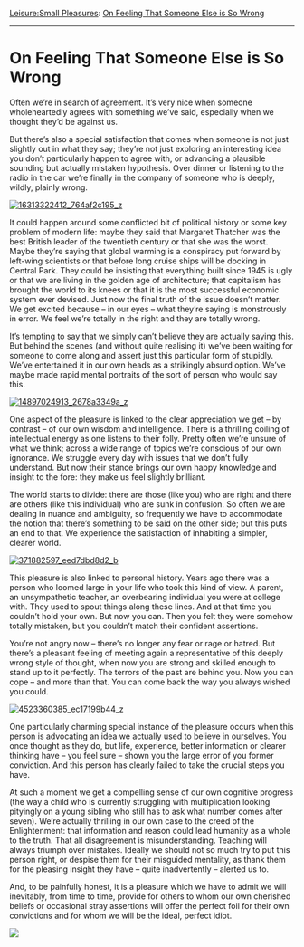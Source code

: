 [Leisure:](https://www.theschooloflife.com/thebookoflife/category/leisure/)[Small Pleasures](https://www.theschooloflife.com/thebookoflife/category/leisure/small-pleasures/): [On Feeling That Someone Else is So Wrong](https://www.theschooloflife.com/thebookoflife/on-feeling-that-someone-else-is-so-wrong/)

* * *

# On Feeling That Someone Else is So Wrong

Often we’re in search of agreement. It’s very nice when someone wholeheartedly agrees with something we’ve said, especially when we thought they’d be against us.

But there’s also a special satisfaction that comes when someone is not just slightly out in what they say; they’re not just exploring an interesting idea you don’t particularly happen to agree with, or advancing a plausible sounding but actually mistaken hypothesis. Over dinner or listening to the radio in the car we’re finally in the company of someone who is deeply, wildly, plainly wrong.

[![16313322412_764af2c195_z](https://www.theschooloflife.com/thebookoflife/wp-content/uploads/2014/09/16313322412_764af2c195_z.jpg)](http://www.thebookoflife.org/wp-content/uploads/2014/09/16313322412_764af2c195_z.jpg)

It could happen around some conflicted bit of political history or some key problem of modern life: maybe they said that Margaret Thatcher was the best British leader of the twentieth century or that she was the worst. Maybe they’re saying that global warming is a conspiracy put forward by left-wing scientists or that before long cruise ships will be docking in Central Park. They could be insisting that everything built since 1945 is ugly or that we are living in the golden age of architecture; that capitalism has brought the world to its knees or that it is the most successful economic system ever devised. Just now the final truth of the issue doesn’t matter. We get excited because – in our eyes – what they’re saying is monstrously in error. We feel we’re totally in the right and they are totally wrong.

It’s tempting to say that we simply can’t believe they are actually saying this. But behind the scenes (and without quite realising it) we’ve been waiting for someone to come along and assert just this particular form of stupidly. We’ve entertained it in our own heads as a strikingly absurd option. We’ve maybe made rapid mental portraits of the sort of person who would say this. &nbsp;

[![14897024913_2678a3349a_z](https://www.theschooloflife.com/thebookoflife/wp-content/uploads/2014/09/14897024913_2678a3349a_z.jpg)](http://www.thebookoflife.org/wp-content/uploads/2014/09/14897024913_2678a3349a_z.jpg)

One aspect of the pleasure is linked to the clear appreciation we get – by contrast – of our own wisdom and intelligence. There is a thrilling coiling of intellectual energy as one listens to their folly. Pretty often we’re unsure of what we think; across a wide range of topics we’re conscious of our own ignorance. We struggle every day with issues that we don’t fully understand. But now their stance brings our own happy knowledge and insight to the fore: they make us feel slightly brilliant.

The world starts to divide: there are those (like you) who are right and there are others (like this individual) who are sunk in confusion. So often we are dealing in nuance and ambiguity, so frequently we have to accommodate the notion that there’s something to be said on the other side; but this puts an end to that. We experience the satisfaction of inhabiting a simpler, clearer world.

[![371882597_eed7dbd8d2_b](https://www.theschooloflife.com/thebookoflife/wp-content/uploads/2014/09/371882597_eed7dbd8d2_b.jpg)](http://www.thebookoflife.org/wp-content/uploads/2014/09/371882597_eed7dbd8d2_b.jpg)

This pleasure is also linked to personal history. Years ago there was a person who loomed large in your life who took this kind of view. A parent, an unsympathetic teacher, an overbearing individual you were at college with. They used to spout things along these lines. And at that time you couldn’t hold your own. But now you can. Then you felt they were somehow totally mistaken, but you couldn’t match their confident assertions.

You’re not angry now – there’s no longer any fear or rage or hatred. But there’s a pleasant feeling of meeting again a representative of this deeply wrong style of thought, when now you are strong and skilled enough to stand up to it perfectly. The terrors of the past are behind you. Now you can cope – and more than that. You can come back the way you always wished you could.

[![4523360385_ec17199b44_z](https://www.theschooloflife.com/thebookoflife/wp-content/uploads/2014/09/4523360385_ec17199b44_z.jpg)](http://www.thebookoflife.org/wp-content/uploads/2014/09/4523360385_ec17199b44_z.jpg)

One particularly charming special instance of the pleasure occurs when this person is advocating an idea we actually used to believe in ourselves. You once thought as they do, but life, experience, better information or clearer thinking have – you feel sure – shown you the large error of you former conviction. And this person has clearly failed to take the crucial steps you have.

At such a moment we get a compelling sense of our own cognitive progress (the way a child who is currently struggling with multiplication looking pityingly on a young sibling who still has to ask what number comes after seven). We’re actually thrilling in our own case to the creed of the Enlightenment: that information and reason could lead humanity as a whole to the truth. That all disagreement is misunderstanding. Teaching will always triumph over mistakes. Ideally we should not so much try to put this person right, or despise them for their misguided mentality, as thank them for the pleasing insight they have – quite inadvertently – alerted us to.

And, to be painfully honest, it is a pleasure which we have to admit we will inevitably, from time to time, provide for others to whom our own cherished beliefs or occasional stray assertions will offer the perfect foil for their own convictions and for whom we will be the ideal, perfect idiot.

[![](https://img.youtube.com/vi/PWJrLkV8Ggg/0.jpg)](https://www.youtube.com/embed/PWJrLkV8Ggg '')
